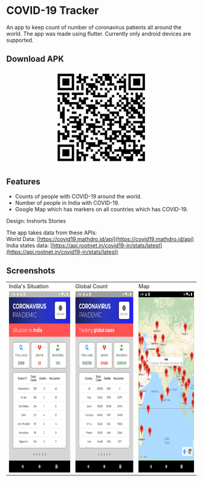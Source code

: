 # COVID-19 Tracker

An app to keep count of number of coronavirus patients all around the world. The app was made using flutter. Currently only android devices are supported.

 ## Download APK
<p align="center">
  <img width="250" height="250" src="images/covid_apk.png">
</p>

## Features
* Counts of people with COVID-19 around the world.
* Number of people in India with COVID-19.
* Google Map which has markers on all countries which has COVID-19.

Design: Inshorts Stories
  
The app takes data from these APIs: <br>
World Data: [https://covid19.mathdro.id/api](https://covid19.mathdro.id/api) <br>
India states data: [https://api.rootnet.in/covid19-in/stats/latest](https://api.rootnet.in/covid19-in/stats/latest)

## Screenshots

<table>
  <tr>
    <td>India's Situation</td>
     <td>Global Count</td>
     <td>Map</td>
  </tr>
  <tr>
    <td><img src="images/india_page.png" width=270 height=480></td>
    <td><img src="images/global_page.png" width=270 height=480></td>
    <td><img src="images/map.png" width=270 height=480></td>
  </tr>
 </table>


